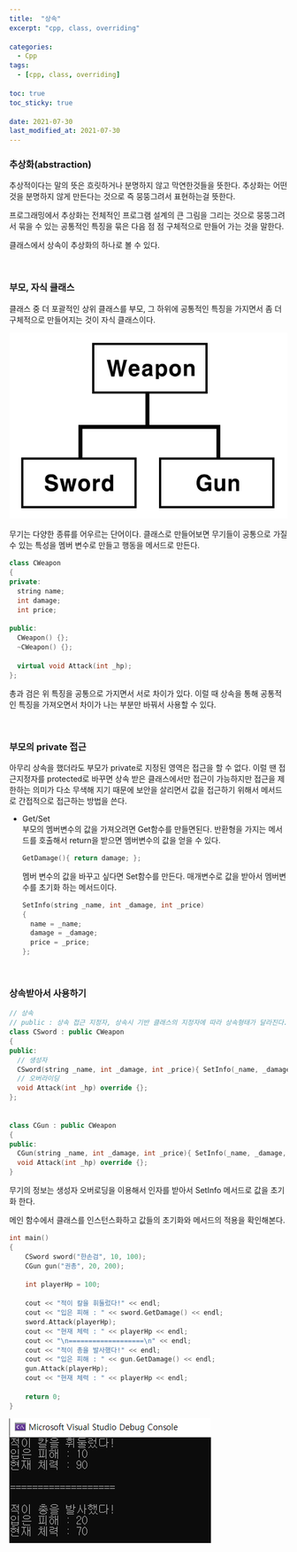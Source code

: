 ```yaml
---
title:  "상속"
excerpt: "cpp, class, overriding"

categories:
  - Cpp
tags:
  - [cpp, class, overriding]

toc: true
toc_sticky: true
 
date: 2021-07-30
last_modified_at: 2021-07-30
---  
```


### 추상화(abstraction)
추상적이다는 말의 뜻은 흐릿하거나 분명하지 않고 막연한것들을 뜻한다. 추상화는 어떤것을 분명하지 않게 만든다는 것으로 즉 뭉뚱그려서 표현하는걸 뜻한다.  

프로그래밍에서 추상화는 전체적인 프로그램 설계의 큰 그림을 그리는 것으로 뭉뚱그려서 묶을 수 있는 공통적인 특징을 묶은 다음 점 점 구체적으로 만들어 가는 것을 말한다.  

클래스에서 상속이 추상화의 하나로 볼 수 있다.  

<br/>

### 부모, 자식 클래스
클래스 중 더 포괄적인 상위 클래스를 부모, 그 하위에 공통적인 특징을 가지면서 좀 더 구체적으로 만들어지는 것이 자식 클래스이다.  


![inheritance](/assets/images/20210730_Posting/1.png)  

무기는 다양한 종류를 어우르는 단어이다. 클래스로 만들어보면 무기들이 공통으로 가질 수 있는 특성을 멤버 변수로 만들고 행동을 메서드로 만든다.

```cpp
class CWeapon
{
private:
  string name;
  int damage;
  int price;

public:
  CWeapon() {};
  ~CWeapon() {};

  virtual void Attack(int _hp);
};
```

총과 검은 위 특징을 공통으로 가지면서 서로 차이가 있다. 이럴 때 상속을 통해 공통적인 특징을 가져오면서 차이가 나는 부분만 바꿔서 사용할 수 있다.

<br/>

### 부모의 private 접근
아무리 상속을 했더라도 부모가 private로 지정된 영역은 접근을 할 수 없다. 이럴 땐 접근지정자를 protected로 바꾸면 상속 받은 클래스에서만 접근이 가능하지만 접근을 제한하는 의미가 다소 무색해 지기 때문에 보안을 살리면서 값을 접근하기 위해서 메서드로 간접적으로 접근하는 방법을 쓴다.  

* Get/Set  
  부모의 멤버변수의 값을 가져오려면 Get함수를 만들면된다.  반환형을 가지는 메서드를 호출해서 return을 받으면 멤버변수의 값을 얻을 수 있다.

  ```cpp
  GetDamage(){ return damage; };
  ```

  멤버 변수의 값을 바꾸고 싶다면 Set함수를 만든다. 매개변수로 값을 받아서 멤버변수를 초기화 하는 메서드이다.

  ```cpp
  SetInfo(string _name, int _damage, int _price)
  {
    name = _name;
    damage = _damage;
    price = _price;
  };
  ```

<br/>

### 상속받아서 사용하기

```cpp
// 상속
// public : 상속 접근 지정자, 상속시 기반 클래스의 지정자에 따라 상속형태가 달라진다.
class CSword : public CWeapon
{
public:
  // 생성자
  CSword(string _name, int _damage, int _price){ SetInfo(_name, _damage, _price); };
  // 오버라이딩
  void Attack(int _hp) override {};
};


class CGun : public CWeapon
{
public:
  CGun(string _name, int _damage, int _price){ SetInfo(_name, _damage, _price); };
  void Attack(int _hp) override {};
}
```

무기의 정보는 생성자 오버로딩을 이용해서 인자를 받아서 SetInfo 메서드로 값을 초기화 한다.  

메인 함수에서 클래스를 인스턴스화하고 값들의 초기화와 메서드의 적용을 확인해본다.

```cpp
int main()
{
	CSword sword("한손검", 10, 100);
	CGun gun("권총", 20, 200);

	int playerHp = 100;

	cout << "적이 칼을 휘둘렀다!" << endl;
	cout << "입은 피해 : " << sword.GetDamage() << endl;
	sword.Attack(playerHp);
	cout << "현재 체력 : " << playerHp << endl;
	cout << "\n===================\n" << endl;
	cout << "적이 총을 발사했다!" << endl;
	cout << "입은 피해 : " << gun.GetDamage() << endl;
	gun.Attack(playerHp);
	cout << "현재 체력 : " << playerHp << endl;

	return 0;
}
```

![console](/assets/images/20210730_Posting/2.png) 
